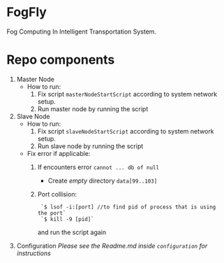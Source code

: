 # FogFly
Fog Computing In Intelligent Transportation System. 

# Repo components
1. Master Node
    - How to run:
        1. Fix script `masterNodeStartScript` according to system network setup.
        1. Run master node by running the script 
1. Slave Node
    - How to run:
        1. Fix script `slaveNodeStartScript` according to system network setup.
        1. Run slave node by running the script  
    - Fix error if applicable:
        1. If encounters error `cannot ... db of null`
            - Create *empty* directory `data[99..103]` 
        1. Port collision:
            
                `$ lsof -i:[port] //to find pid of process that is using the port`
                `$ kill -9 [pid]`
            
            and run the script again
1. Configuration
    *Please see the Readme.md inside `configuration` for instructions*